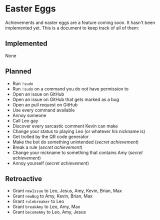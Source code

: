 # Easter Eggs

Achievements and easter eggs are a feature coming soon. It hasn't been implemented yet. This is a document to keep track of all of them:

## Implemented

None

## Planned

* Run `!sudo`
* Run `!sudo` on a command you do not have permission to
* Open an issue on GitHub
* Open an issue on GitHub that gets marked as a bug
* Open an pull request on GitHub
* Use every command available
* Annoy someone
* Call Leo gay
* Discover every sarcastic comment Kevin can make
* Change your status to playing Leo (or whatever his nickname is)
* Get trolled by the QR code generator
* Make the bot do something unintended (*secret achievement*)
* Break a rule (*secret achievement*)
* Change your nickname to something that contains Amy (*secret achievement*)
* Annoy yourself (*secret achievement*)

## Retroactive

* Grant `newIssue` to Leo, Jesus, Amy, Kevin, Brian, Max
* Grant `newBug` to Amy, Kevin, Brian, Max
* Grant `rulebreaker` to Leo
* Grant `breakAmy` to Leo, Amy, Max
* Grant `becomeAmy` to Leo, Amy, Jesus
